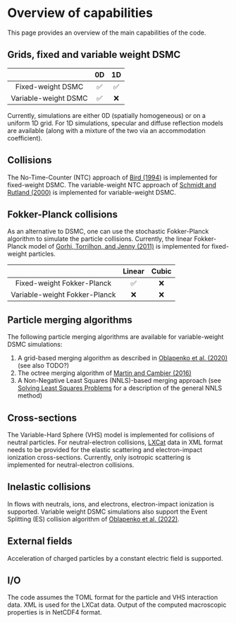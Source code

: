 # Overview of capabilities

This page provides an overview of the main capabilities of the code.

## Grids, fixed and variable weight DSMC
|                        | **0D**                                        | **1D** |
|:----------------------:|:-----------------------------------------:|:----:|
| Fixed-weight DSMC      | ✅                                        | ✅ |
| Variable-weight DSMC   | ✅ | ❌ |

Currently, simulations are either 0D (spatially homogeneous) or on a uniform 1D grid.
For 1D simulations, specular and diffuse reflection models are available (along with a mixture of the two
via an accommodation coefficient).

## Collisions
The No-Time-Counter (NTC) approach of [Bird (1994)](https://doi.org/10.1093/oso/9780198561958.001.0001) is implemented for fixed-weight DSMC.
The variable-weight NTC approach of [Schmidt and Rutland (2000)](https://doi.org/10.1006/jcph.2000.6568) is implemented for variable-weight DSMC.

## Fokker-Planck collisions
As an alternative to DSMC, one can use the stochastic Fokker-Planck algorithm to simulate the particle collisions.
Currently, the linear Fokker-Planck model of [Gorhi, Torrilhon, and Jenny (2011)](https://doi.org/10.1017/jfm.2011.188) is implemented for fixed-weight particles.

|                        | **Linear**                                        | **Cubic** |
|:----------------------:|:-----------------------------------------:|:----:|
| Fixed-weight Fokker-Planck      | ✅                                        | ❌ |
| Variable-weight Fokker-Planck   | ❌ | ❌ |

## Particle merging algorithms
The following particle merging algorithms are available for variable-weight DSMC
simulations:

  1. A grid-based merging algorithm as described in [Oblapenko et al. (2020)](https://doi.org/10.1016/j.jcp.2020.109302) (see also TODO?)
  2. The octree merging algorithm of [Martin and Cambier (2016)](https://doi.org/10.1016/j.jcp.2016.01.020)
  3. A Non-Negative Least Squares (NNLS)-based merging approach (see [Solving Least Squares Problems](https://doi.org/10.1137/1.9781611971217) for a description of the general NNLS method)

## Cross-sections
The Variable-Hard Sphere (VHS) model is implemented for collisions of neutral particles.
For neutral-electron collisions, [LXCat](http://www.lxcat.net) data in XML format needs to be provided
for the elastic scattering and electron-impact ionization cross-sections. Currently, only
isotropic scattering is implemented for neutral-electron collisions.

## Inelastic collisions
In flows with neutrals, ions, and electrons, electron-impact ionization is supported.
Variable weight DSMC simulations also support the Event Splitting (ES) collision algorithm
of [Oblapenko et al. (2022)](https://doi.org/10.1016/j.jcp.2022.111390).

## External fields
Acceleration of charged particles by a constant electric field is supported.

## I/O
The code assumes the TOML format for the particle and VHS interaction data. XML is used
for the LXCat data.
Output of the computed macroscopic properties is in NetCDF4 format.